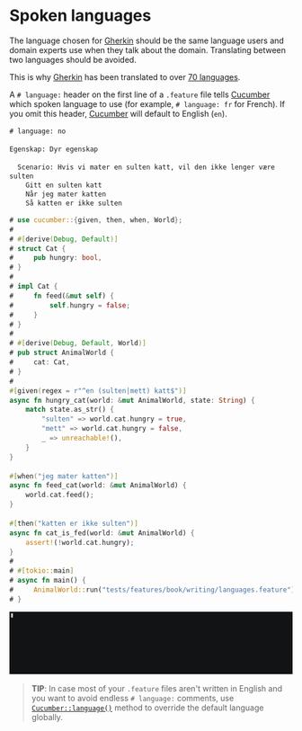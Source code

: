 Spoken languages
================

The language chosen for [Gherkin] should be the same language users and domain experts use when they talk about the domain. Translating between two languages should be avoided.

This is why [Gherkin] has been translated to over [70 languages][1].

A `# language:` header on the first line of a `.feature` file tells [Cucumber] which spoken language to use (for example, `# language: fr` for French). If you omit this header, [Cucumber] will default to English (`en`).

```gherkin
# language: no

Egenskap: Dyr egenskap

  Scenario: Hvis vi mater en sulten katt, vil den ikke lenger være sulten
    Gitt en sulten katt
    Når jeg mater katten
    Så katten er ikke sulten
```
```rust
# use cucumber::{given, then, when, World};
#
# #[derive(Debug, Default)]
# struct Cat {
#     pub hungry: bool,
# }
#
# impl Cat {
#     fn feed(&mut self) {
#         self.hungry = false;
#     }
# }
#
# #[derive(Debug, Default, World)]
# pub struct AnimalWorld {
#     cat: Cat,
# }
#
#[given(regex = r"^en (sulten|mett) katt$")]
async fn hungry_cat(world: &mut AnimalWorld, state: String) {
    match state.as_str() {
        "sulten" => world.cat.hungry = true,
        "mett" => world.cat.hungry = false,
        _ => unreachable!(),
    }
}

#[when("jeg mater katten")]
async fn feed_cat(world: &mut AnimalWorld) {
    world.cat.feed();
}

#[then("katten er ikke sulten")]
async fn cat_is_fed(world: &mut AnimalWorld) {
    assert!(!world.cat.hungry);
}
#
# #[tokio::main]
# async fn main() {
#     AnimalWorld::run("tests/features/book/writing/languages.feature").await;
# }
```
![record](../rec/writing_languages.gif)

> __TIP__: In case most of your `.feature` files aren't written in English and you want to avoid endless `# language:` comments, use [`Cucumber::language()`] method to override the default language globally.




[`Cucumber::language()`]: https://docs.rs/cucumber/*/cucumber/struct.Cucumber.html#method.language
[Cucumber]: https://cucumber.io
[Gherkin]: https://cucumber.io/docs/gherkin/reference

[1]: https://cucumber.io/docs/gherkin/languages
